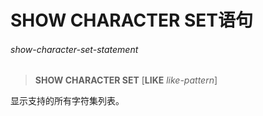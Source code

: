 # SHOW CHARACTER SET语句

###### show-character-set-statement  
> **SHOW CHARACTER SET** [**LIKE** *like-pattern*]

显示支持的所有字符集列表。
